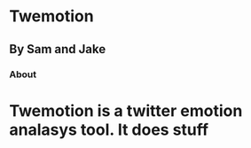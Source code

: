 # Twemotion
## By Sam and Jake

### About
Twemotion is a twitter emotion analasys tool. It does stuff
==========================================================================